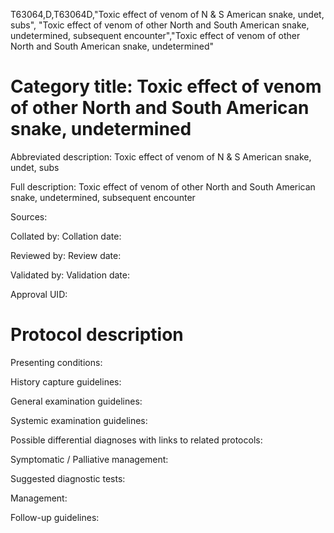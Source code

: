 T63064,D,T63064D,"Toxic effect of venom of N & S American snake, undet, subs", "Toxic effect of venom of other North and South American snake, undetermined, subsequent encounter","Toxic effect of venom of other North and South American snake, undetermined"
# Category title: Toxic effect of venom of other North and South American snake, undetermined

Abbreviated description: Toxic effect of venom of N & S American snake, undet, subs

Full description: Toxic effect of venom of other North and South American snake, undetermined, subsequent encounter

Sources:

Collated by:
Collation date:

Reviewed by:
Review date:

Validated by:
Validation date:

Approval UID:

# Protocol description

Presenting conditions:

History capture guidelines:

General examination guidelines:

Systemic examination guidelines:

Possible differential diagnoses with links to related protocols:

Symptomatic / Palliative management:

Suggested diagnostic tests:

Management:

Follow-up guidelines:
